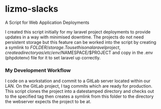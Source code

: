 # lizmo-slacks
A Script for Web Application Deployments

I created this script initially for my laravel project deployments to provide updates in a way with minimised downtime. The projects do not need persistent storage but this feature can be worked into the script by creating a symlink to $FOLDER/storage.  
To use this on a laravel project, create a directory as /etc/env/$NAMESPACE/$PROJECT and copy in the .env (phpdotenv) file for it to set laravel up correctly.  

### My Development Workflow
I code on a workstation and commit to a GitLab server located within our LAN. On the GitLab project, I tag commits which are ready for production.  
This script clones the project into a datestamped directory and checks out to the specified tag then creates a symlink from this folder to the directory the webserver expects the project to be at.
